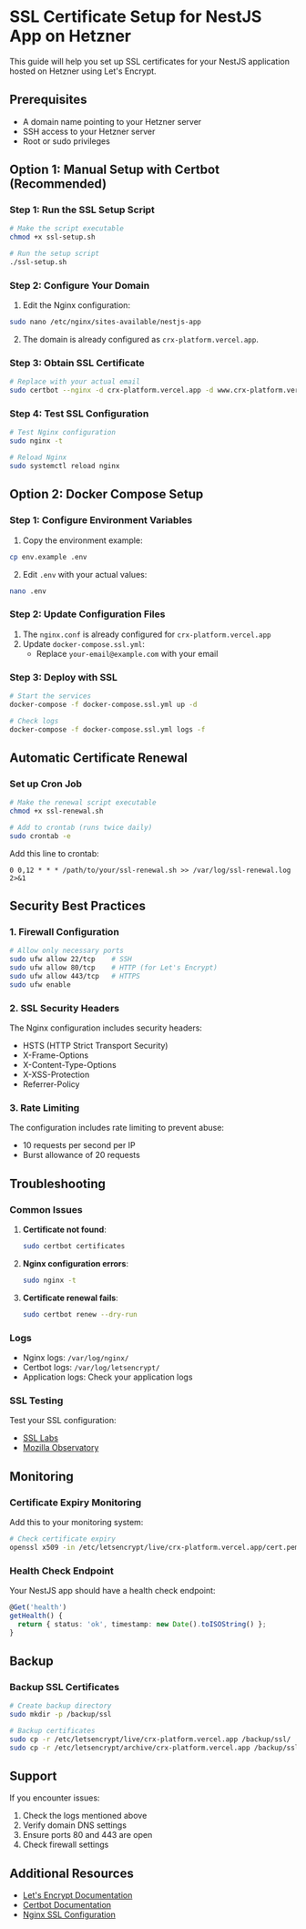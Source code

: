 # SSL Certificate Setup for NestJS App on Hetzner

This guide will help you set up SSL certificates for your NestJS application hosted on Hetzner using Let's Encrypt.

## Prerequisites

- A domain name pointing to your Hetzner server
- SSH access to your Hetzner server
- Root or sudo privileges

## Option 1: Manual Setup with Certbot (Recommended)

### Step 1: Run the SSL Setup Script

```bash
# Make the script executable
chmod +x ssl-setup.sh

# Run the setup script
./ssl-setup.sh
```

### Step 2: Configure Your Domain

1. Edit the Nginx configuration:

```bash
sudo nano /etc/nginx/sites-available/nestjs-app
```

2. The domain is already configured as `crx-platform.vercel.app`.

### Step 3: Obtain SSL Certificate

```bash
# Replace with your actual email
sudo certbot --nginx -d crx-platform.vercel.app -d www.crx-platform.vercel.app
```

### Step 4: Test SSL Configuration

```bash
# Test Nginx configuration
sudo nginx -t

# Reload Nginx
sudo systemctl reload nginx
```

## Option 2: Docker Compose Setup

### Step 1: Configure Environment Variables

1. Copy the environment example:

```bash
cp env.example .env
```

2. Edit `.env` with your actual values:

```bash
nano .env
```

### Step 2: Update Configuration Files

1. The `nginx.conf` is already configured for `crx-platform.vercel.app`
2. Update `docker-compose.ssl.yml`:
   - Replace `your-email@example.com` with your email

### Step 3: Deploy with SSL

```bash
# Start the services
docker-compose -f docker-compose.ssl.yml up -d

# Check logs
docker-compose -f docker-compose.ssl.yml logs -f
```

## Automatic Certificate Renewal

### Set up Cron Job

```bash
# Make the renewal script executable
chmod +x ssl-renewal.sh

# Add to crontab (runs twice daily)
sudo crontab -e
```

Add this line to crontab:

```
0 0,12 * * * /path/to/your/ssl-renewal.sh >> /var/log/ssl-renewal.log 2>&1
```

## Security Best Practices

### 1. Firewall Configuration

```bash
# Allow only necessary ports
sudo ufw allow 22/tcp    # SSH
sudo ufw allow 80/tcp    # HTTP (for Let's Encrypt)
sudo ufw allow 443/tcp   # HTTPS
sudo ufw enable
```

### 2. SSL Security Headers

The Nginx configuration includes security headers:

- HSTS (HTTP Strict Transport Security)
- X-Frame-Options
- X-Content-Type-Options
- X-XSS-Protection
- Referrer-Policy

### 3. Rate Limiting

The configuration includes rate limiting to prevent abuse:

- 10 requests per second per IP
- Burst allowance of 20 requests

## Troubleshooting

### Common Issues

1. **Certificate not found**:

   ```bash
   sudo certbot certificates
   ```

2. **Nginx configuration errors**:

   ```bash
   sudo nginx -t
   ```

3. **Certificate renewal fails**:
   ```bash
   sudo certbot renew --dry-run
   ```

### Logs

- Nginx logs: `/var/log/nginx/`
- Certbot logs: `/var/log/letsencrypt/`
- Application logs: Check your application logs

### SSL Testing

Test your SSL configuration:

- [SSL Labs](https://www.ssllabs.com/ssltest/)
- [Mozilla Observatory](https://observatory.mozilla.org/)

## Monitoring

### Certificate Expiry Monitoring

Add this to your monitoring system:

```bash
# Check certificate expiry
openssl x509 -in /etc/letsencrypt/live/crx-platform.vercel.app/cert.pem -text -noout | grep "Not After"
```

### Health Check Endpoint

Your NestJS app should have a health check endpoint:

```typescript
@Get('health')
getHealth() {
  return { status: 'ok', timestamp: new Date().toISOString() };
}
```

## Backup

### Backup SSL Certificates

```bash
# Create backup directory
sudo mkdir -p /backup/ssl

# Backup certificates
sudo cp -r /etc/letsencrypt/live/crx-platform.vercel.app /backup/ssl/
sudo cp -r /etc/letsencrypt/archive/crx-platform.vercel.app /backup/ssl/
```

## Support

If you encounter issues:

1. Check the logs mentioned above
2. Verify domain DNS settings
3. Ensure ports 80 and 443 are open
4. Check firewall settings

## Additional Resources

- [Let's Encrypt Documentation](https://letsencrypt.org/docs/)
- [Certbot Documentation](https://certbot.eff.org/docs/)
- [Nginx SSL Configuration](https://nginx.org/en/docs/http/configuring_https_servers.html)
